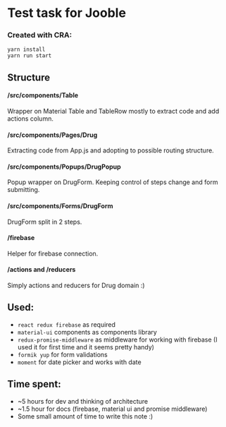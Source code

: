 # Test task for Jooble
### Created with CRA:
```
yarn install
yarn run start
```
## Structure

#### /src/components/Table
Wrapper on Material Table and TableRow mostly to extract code and add actions column.
#### /src/components/Pages/Drug
Extracting code from App.js and adopting to possible routing structure.
#### /src/components/Popups/DrugPopup
Popup wrapper on DrugForm. Keeping control of steps change and form submitting.
#### /src/components/Forms/DrugForm
DrugForm split in 2 steps.
#### /firebase
Helper for firebase connection.
#### /actions and /reducers
Simply actions and reducers for Drug domain :)

## Used:
* `react redux firebase` as required
* `material-ui` components as components library
* `redux-promise-middleware` as middleware for working with firebase (I used it for first time and it seems pretty handy)
* `formik yup` for form validations
* `moment` for date picker and works with date

## Time spent:
* ~5 hours for dev and thinking of architecture
* ~1.5 hour for docs (firebase, material ui and promise middleware)
* Some small amount of time to write this note :)